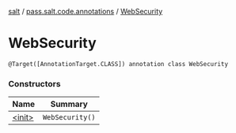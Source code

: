 [salt](../../index.md) / [pass.salt.code.annotations](../index.md) / [WebSecurity](./index.md)

# WebSecurity

`@Target([AnnotationTarget.CLASS]) annotation class WebSecurity`

### Constructors

| Name | Summary |
|---|---|
| [&lt;init&gt;](-init-.md) | `WebSecurity()` |
